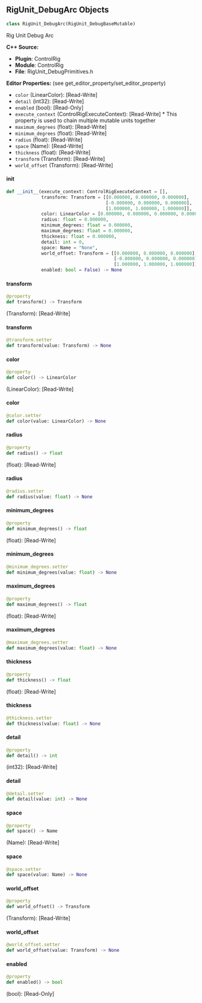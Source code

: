 ## RigUnit_DebugArc Objects

```python
class RigUnit_DebugArc(RigUnit_DebugBaseMutable)
```

Rig Unit Debug Arc

**C++ Source:**

- **Plugin**: ControlRig
- **Module**: ControlRig
- **File**: RigUnit_DebugPrimitives.h

**Editor Properties:** (see get_editor_property/set_editor_property)

- ``color`` (LinearColor):  [Read-Write]
- ``detail`` (int32):  [Read-Write]
- ``enabled`` (bool):  [Read-Only]
- ``execute_context`` (ControlRigExecuteContext):  [Read-Write] * This property is used to chain multiple mutable units together
- ``maximum_degrees`` (float):  [Read-Write]
- ``minimum_degrees`` (float):  [Read-Write]
- ``radius`` (float):  [Read-Write]
- ``space`` (Name):  [Read-Write]
- ``thickness`` (float):  [Read-Write]
- ``transform`` (Transform):  [Read-Write]
- ``world_offset`` (Transform):  [Read-Write]

<a id="unreal.RigUnit_DebugArc.__init__"></a>

#### __init__

```python
def __init__(execute_context: ControlRigExecuteContext = [],
             transform: Transform = [[0.000000, 0.000000, 0.000000],
                                     [-0.000000, 0.000000, 0.000000],
                                     [1.000000, 1.000000, 1.000000]],
             color: LinearColor = [0.000000, 0.000000, 0.000000, 0.000000],
             radius: float = 0.000000,
             minimum_degrees: float = 0.000000,
             maximum_degrees: float = 0.000000,
             thickness: float = 0.000000,
             detail: int = 0,
             space: Name = "None",
             world_offset: Transform = [[0.000000, 0.000000, 0.000000],
                                        [-0.000000, 0.000000, 0.000000],
                                        [1.000000, 1.000000, 1.000000]],
             enabled: bool = False) -> None
```

<a id="unreal.RigUnit_DebugArc.transform"></a>

#### transform

```python
@property
def transform() -> Transform
```

(Transform):  [Read-Write]

<a id="unreal.RigUnit_DebugArc.transform"></a>

#### transform

```python
@transform.setter
def transform(value: Transform) -> None
```

<a id="unreal.RigUnit_DebugArc.color"></a>

#### color

```python
@property
def color() -> LinearColor
```

(LinearColor):  [Read-Write]

<a id="unreal.RigUnit_DebugArc.color"></a>

#### color

```python
@color.setter
def color(value: LinearColor) -> None
```

<a id="unreal.RigUnit_DebugArc.radius"></a>

#### radius

```python
@property
def radius() -> float
```

(float):  [Read-Write]

<a id="unreal.RigUnit_DebugArc.radius"></a>

#### radius

```python
@radius.setter
def radius(value: float) -> None
```

<a id="unreal.RigUnit_DebugArc.minimum_degrees"></a>

#### minimum_degrees

```python
@property
def minimum_degrees() -> float
```

(float):  [Read-Write]

<a id="unreal.RigUnit_DebugArc.minimum_degrees"></a>

#### minimum_degrees

```python
@minimum_degrees.setter
def minimum_degrees(value: float) -> None
```

<a id="unreal.RigUnit_DebugArc.maximum_degrees"></a>

#### maximum_degrees

```python
@property
def maximum_degrees() -> float
```

(float):  [Read-Write]

<a id="unreal.RigUnit_DebugArc.maximum_degrees"></a>

#### maximum_degrees

```python
@maximum_degrees.setter
def maximum_degrees(value: float) -> None
```

<a id="unreal.RigUnit_DebugArc.thickness"></a>

#### thickness

```python
@property
def thickness() -> float
```

(float):  [Read-Write]

<a id="unreal.RigUnit_DebugArc.thickness"></a>

#### thickness

```python
@thickness.setter
def thickness(value: float) -> None
```

<a id="unreal.RigUnit_DebugArc.detail"></a>

#### detail

```python
@property
def detail() -> int
```

(int32):  [Read-Write]

<a id="unreal.RigUnit_DebugArc.detail"></a>

#### detail

```python
@detail.setter
def detail(value: int) -> None
```

<a id="unreal.RigUnit_DebugArc.space"></a>

#### space

```python
@property
def space() -> Name
```

(Name):  [Read-Write]

<a id="unreal.RigUnit_DebugArc.space"></a>

#### space

```python
@space.setter
def space(value: Name) -> None
```

<a id="unreal.RigUnit_DebugArc.world_offset"></a>

#### world_offset

```python
@property
def world_offset() -> Transform
```

(Transform):  [Read-Write]

<a id="unreal.RigUnit_DebugArc.world_offset"></a>

#### world_offset

```python
@world_offset.setter
def world_offset(value: Transform) -> None
```

<a id="unreal.RigUnit_DebugArc.enabled"></a>

#### enabled

```python
@property
def enabled() -> bool
```

(bool):  [Read-Only]

<a id="unreal.RigUnit_DebugArcItemSpace"></a>